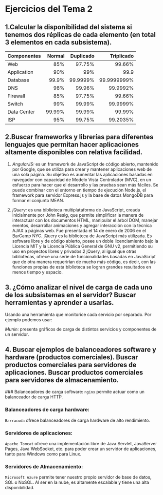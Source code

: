 # Ejercicios del Tema 2

## 1.Calcular la disponibilidad del sistema si tenemos dos réplicas de cada elemento (en total 3 elementos en cada subsistema).

| Componentes |   Normal  |   Duplicado  |   Triplicado |
|:------------|----------:|-------------:|-------------:|
Web           |85%        |97.75%        |99.66%        |
Application   |90%        |99%           |99.9          |
Database      |99.9%      |99.9999%      |99.9999999%   |
DNS           |98%        |99.96%        |99.9992%      |
Firewall      |85%        |97.75%        |99.66%        |
Switch        |99%        |99.99%        |99.9999%      |
Data Center   |99.99%     |99.99%        |99.99%        |
ISP           |95%        |99.75%        |99.2035%      |

## 2.Buscar frameworks y librerías para diferentes lenguajes que permitan hacer aplicaciones altamente disponibles con relativa facilidad.

1. *AngularJS:* es un framework de JavaScript de código abierto, mantenido por Google, que se utiliza para crear y mantener aplicaciones web de una sola página. Su objetivo es aumentar las aplicaciones basadas en navegador con capacidad de Modelo Vista Controlador (MVC), en un esfuerzo para hacer que el desarrollo y las pruebas sean más fáciles. Se puede combinar con el entorno en tiempo de ejecución Node.js, el framework para servidor Express.js y la base de datos MongoDB para formar el conjunto MEAN.

2. *jQuery:* es una biblioteca multiplataforma de JavaScript, creada inicialmente por John Resig, que permite simplificar la manera de interactuar con los documentos HTML, manipular el árbol DOM, manejar eventos, desarrollar animaciones y agregar interacción con la técnica AJAX a páginas web. Fue presentada el 14 de enero de 2006 en el BarCamp NYC. jQuery es la biblioteca de JavaScript más utilizada. Es software libre y de código abierto, posee un doble licenciamiento bajo la Licencia MIT y la Licencia Pública General de GNU v2, permitiendo su uso en proyectos libres y privados.2​ jQuery, al igual que otras bibliotecas, ofrece una serie de funcionalidades basadas en JavaScript que de otra manera requerirían de mucho más código, es decir, con las funciones propias de esta biblioteca se logran grandes resultados en menos tiempo y espacio.

## 3. ¿Cómo analizar el nivel de carga de cada uno de los subsistemas en el servidor? Buscar herramientas y aprender a usarlas.

Usando una herramienta que monitorice cada servicio por separado. Por ejemplo podemos usar:

*Munin:* presenta gráficos de carga de distintos servicios y componentes de un servidor.

## 4. Buscar ejemplos de balanceadores software y hardware (productos comerciales). Buscar productos comerciales para servidores de aplicaciones. Buscar productos comerciales para servidores de almacenamiento.

### Balanceadores de carga software:
`nginx` permite actuar como un balanceador de carga HTTP.

### Balanceadores de carga hardware:
`Barracuda` ofrece balanceadores de carga hardware de alto rendimiento.

### Servidores de aplicaciones:
`Apache Tomcat` ofrece una implementación libre de Java Servlet, JavaServer Pages, Java WebSocket, etc. para poder crear un servidor de aplicaciones, tanto para Windows como para Linux.

### Servidores de Almacenamiento:
`Microsoft Azure` permite tener nuestro propio servidor de base de datos, SQL o NoSQL. Al ser en la nube, es altamente escalable y tiene una alta disponibilidad.

